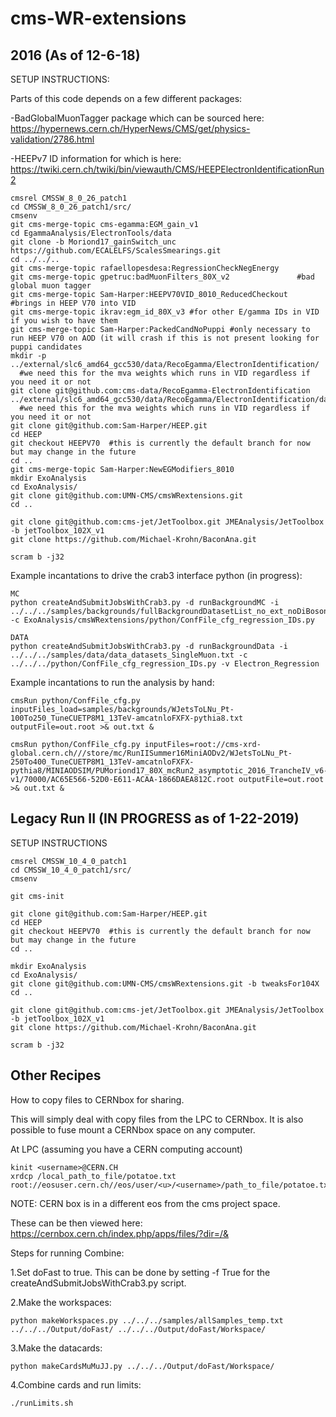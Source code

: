 # cms-WR-extensions
## 2016 (As of 12-6-18)
SETUP INSTRUCTIONS:

Parts of this code depends on a few different packages:

-BadGlobalMuonTagger package which can be sourced here:
https://hypernews.cern.ch/HyperNews/CMS/get/physics-validation/2786.html

-HEEPv7 ID information for which is here:
https://twiki.cern.ch/twiki/bin/viewauth/CMS/HEEPElectronIdentificationRun2

```
cmsrel CMSSW_8_0_26_patch1
cd CMSSW_8_0_26_patch1/src/
cmsenv
git cms-merge-topic cms-egamma:EGM_gain_v1
cd EgammaAnalysis/ElectronTools/data
git clone -b Moriond17_gainSwitch_unc https://github.com/ECALELFS/ScalesSmearings.git
cd ../../..
git cms-merge-topic rafaellopesdesa:RegressionCheckNegEnergy
git cms-merge-topic gpetruc:badMuonFilters_80X_v2               #bad global muon tagger
git cms-merge-topic Sam-Harper:HEEPV70VID_8010_ReducedCheckout  #brings in HEEP V70 into VID
git cms-merge-topic ikrav:egm_id_80X_v3 #for other E/gamma IDs in VID if you wish to have them
git cms-merge-topic Sam-Harper:PackedCandNoPuppi #only necessary to run HEEP V70 on AOD (it will crash if this is not present looking for puppi candidates
mkdir -p ../external/slc6_amd64_gcc530/data/RecoEgamma/ElectronIdentification/ 
  #we need this for the mva weights which runs in VID regardless if you need it or not
git clone git@github.com:cms-data/RecoEgamma-ElectronIdentification ../external/slc6_amd64_gcc530/data/RecoEgamma/ElectronIdentification/data 
  #we need this for the mva weights which runs in VID regardless if you need it or not
git clone git@github.com:Sam-Harper/HEEP.git 
cd HEEP
git checkout HEEPV70  #this is currently the default branch for now but may change in the future
cd ..
git cms-merge-topic Sam-Harper:NewEGModifiers_8010
mkdir ExoAnalysis
cd ExoAnalysis/
git clone git@github.com:UMN-CMS/cmsWRextensions.git
cd ..

git clone git@github.com:cms-jet/JetToolbox.git JMEAnalysis/JetToolbox -b jetToolbox_102X_v1
git clone https://github.com/Michael-Krohn/BaconAna.git

scram b -j32
```

Example incantations to drive the crab3 interface python (in progress):
```
MC
python createAndSubmitJobsWithCrab3.py -d runBackgroundMC -i ../../../samples/backgrounds/fullBackgroundDatasetList_no_ext_noDiBoson.txt -c ExoAnalysis/cmsWRextensions/python/ConfFile_cfg_regression_IDs.py

DATA
python createAndSubmitJobsWithCrab3.py -d runBackgroundData -i ../../../samples/data/data_datasets_SingleMuon.txt -c ../../../python/ConfFile_cfg_regression_IDs.py -v Electron_Regression
```
Example incantations to run the analysis by hand:
```
cmsRun python/ConfFile_cfg.py inputFiles_load=samples/backgrounds/WJetsToLNu_Pt-100To250_TuneCUETP8M1_13TeV-amcatnloFXFX-pythia8.txt outputFile=out.root >& out.txt &

cmsRun python/ConfFile_cfg.py inputFiles=root://cms-xrd-global.cern.ch///store/mc/RunIISummer16MiniAODv2/WJetsToLNu_Pt-250To400_TuneCUETP8M1_13TeV-amcatnloFXFX-pythia8/MINIAODSIM/PUMoriond17_80X_mcRun2_asymptotic_2016_TrancheIV_v6-v1/70000/AC65E566-52D0-E611-ACAA-1866DAEA812C.root outputFile=out.root >& out.txt &
```

## Legacy Run II (**IN PROGRESS** as of 1-22-2019)

SETUP INSTRUCTIONS
```
cmsrel CMSSW_10_4_0_patch1
cd CMSSW_10_4_0_patch1/src/
cmsenv

git cms-init

git clone git@github.com:Sam-Harper/HEEP.git 
cd HEEP
git checkout HEEPV70  #this is currently the default branch for now but may change in the future
cd ..

mkdir ExoAnalysis
cd ExoAnalysis/
git clone git@github.com:UMN-CMS/cmsWRextensions.git -b tweaksFor104X
cd ..

git clone git@github.com:cms-jet/JetToolbox.git JMEAnalysis/JetToolbox -b jetToolbox_102X_v1
git clone https://github.com/Michael-Krohn/BaconAna.git

scram b -j32
```

## Other Recipes

How to copy files to CERNbox for sharing.

This will simply deal with copy files from the LPC to CERNbox.  It is also possible to fuse mount a CERNbox space on any computer.

At LPC (assuming you have a CERN computing account)
```
kinit <username>@CERN.CH
xrdcp /local_path_to_file/potatoe.txt root://eosuser.cern.ch//eos/user/<u>/<username>/path_to_file/potatoe.txt
```
NOTE: CERN box is in a different eos from the cms project space.
  
These can be then viewed here:
https://cernbox.cern.ch/index.php/apps/files/?dir=/&

Steps for running Combine:

1.Set doFast to true. This can be done by setting -f True for the createAndSubmitJobsWithCrab3.py script.

2.Make the workspaces:
```
python makeWorkspaces.py ../../../samples/allSamples_temp.txt ../../../Output/doFast/ ../../../Output/doFast/Workspace/
```

3.Make the datacards:
```
python makeCardsMuMuJJ.py ../../../Output/doFast/Workspace/
```

4.Combine cards and run limits:
```
./runLimits.sh
```
